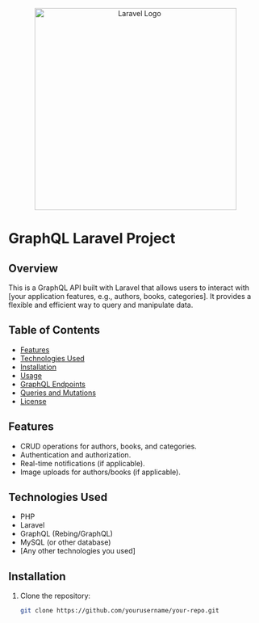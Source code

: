<p align="center"><a href="https://laravel.com" target="_blank"><img src="https://miro.medium.com/v2/resize:fit:590/0*I6C8hkAaHTaINXav.png" width="400" alt="Laravel Logo"></a></p>



# GraphQL Laravel Project

## Overview

This is a GraphQL API built with Laravel that allows users to interact with [your application features, e.g., authors, books, categories]. It provides a flexible and efficient way to query and manipulate data.

## Table of Contents

- [Features](#features)
- [Technologies Used](#technologies-used)
- [Installation](#installation)
- [Usage](#usage)
- [GraphQL Endpoints](#graphql-endpoints)
- [Queries and Mutations](#queries-and-mutations)
- [License](#license)

## Features

- CRUD operations for authors, books, and categories.
- Authentication and authorization.
- Real-time notifications (if applicable).
- Image uploads for authors/books (if applicable).

## Technologies Used

- PHP
- Laravel
- GraphQL (Rebing/GraphQL)
- MySQL (or other database)
- [Any other technologies you used]

## Installation

1. Clone the repository:

   ```bash
   git clone https://github.com/yourusername/your-repo.git
